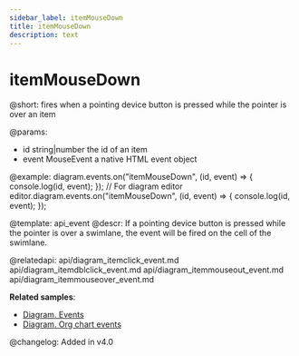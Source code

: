 ```yaml
---
sidebar_label: itemMouseDown
title: itemMouseDown
description: text
---
```


# itemMouseDown

@short: fires when a pointing device button is pressed while the pointer is over an item

@params:
- id        string|number   the id of an item
- event     MouseEvent      a native HTML event object

@example:
diagram.events.on("itemMouseDown", (id, event) => {
    console.log(id, event);
});
// For diagram editor
editor.diagram.events.on("itemMouseDown", (id, event) => {
    console.log(id, event);
});

@template: api_event
@descr:
If a pointing device button is pressed while the pointer is over a swimlane, the event will be fired on the cell of the swimlane.

@relatedapi:
api/diagram_itemclick_event.md
api/diagram_itemdblclick_event.md
api/diagram_itemmouseout_event.md
api/diagram_itemmouseover_event.md

**Related samples**:
- [Diagram. Events](https://snippet.dhtmlx.com/7h2hgb3g)
- [Diagram. Org chart events](https://snippet.dhtmlx.com/l38pct7c)

@changelog:
Added in v4.0
